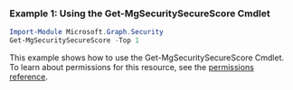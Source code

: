 ### Example 1: Using the Get-MgSecuritySecureScore Cmdlet
```powershell
Import-Module Microsoft.Graph.Security
Get-MgSecuritySecureScore -Top 1 
```
This example shows how to use the Get-MgSecuritySecureScore Cmdlet.
To learn about permissions for this resource, see the [permissions reference](/graph/permissions-reference).
